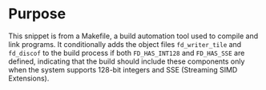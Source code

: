 # Purpose
This snippet is from a Makefile, a build automation tool used to compile and link programs. It conditionally adds the object files `fd_writer_tile` and `fd_discof` to the build process if both `FD_HAS_INT128` and `FD_HAS_SSE` are defined, indicating that the build should include these components only when the system supports 128-bit integers and SSE (Streaming SIMD Extensions).
